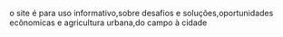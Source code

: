 o site é para uso informativo,sobre desafios e soluções,oportunidades ecônomicas e agricultura urbana,do campo à cidade
